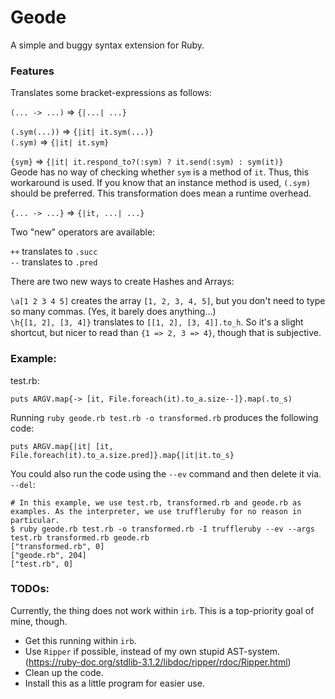 # Geode
A simple and buggy syntax extension for Ruby.

### Features

Translates some bracket-expressions as follows:

`(... -> ...)`            => `{|...| ...}`

`(.sym(...))`             => `{|it| it.sym(...)}`  
`(.sym)`                  => `{|it| it.sym}`

`{sym}`                   => `{|it| it.respond_to?(:sym) ? it.send(:sym) : sym(it)}`  
Geode has no way of checking whether `sym` is a method of `it`. Thus, this workaround is used. If you know that an instance method is used, `(.sym)` should be preferred. This transformation does mean a runtime overhead.

`{... -> ...}`            => `{|it, ...| ...}`

Two "new" operators are available:

`++` translates to `.succ`  
`--` translates to `.pred`

There are two new ways to create Hashes and Arrays:

`\a[1 2 3 4 5]` creates the array `[1, 2, 3, 4, 5]`, but you don't need to type so many commas. (Yes, it barely does anything...)  
`\h{[1, 2], [3, 4]}` translates to `[[1, 2], [3, 4]].to_h`. So it's a slight shortcut, but nicer to read than `{1 => 2, 3 => 4}`, though that is subjective.

### Example:

test.rb:
```
puts ARGV.map{-> [it, File.foreach(it).to_a.size--]}.map(.to_s)
```

Running `ruby geode.rb test.rb -o transformed.rb` produces the following code:
```
puts ARGV.map{|it| [it, File.foreach(it).to_a.size.pred]}.map{|it|it.to_s}
```

You could also run the code using the `--ev` command and then delete it via. `--del`:
```
# In this example, we use test.rb, transformed.rb and geode.rb as examples. As the interpreter, we use truffleruby for no reason in particular.
$ ruby geode.rb test.rb -o transformed.rb -I truffleruby --ev --args test.rb transformed.rb geode.rb
["transformed.rb", 0]
["geode.rb", 204]
["test.rb", 0]
```

### TODOs:

Currently, the thing does not work within `irb`. This is a top-priority goal of mine, though.

- Get this running within `irb`.
- Use `Ripper` if possible, instead of my own stupid AST-system. (https://ruby-doc.org/stdlib-3.1.2/libdoc/ripper/rdoc/Ripper.html)
- Clean up the code.
- Install this as a little program for easier use.

